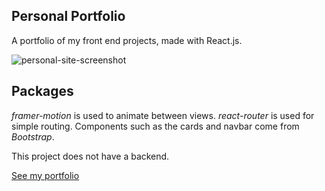 ## Personal Portfolio

A portfolio of my front end projects, made with React.js.

![personal-site-screenshot](https://user-images.githubusercontent.com/57681651/98576361-5590ad00-22b2-11eb-8bd7-98f41013a287.jpg)

## Packages

*framer-motion* is used to animate between views. *react-router* is used for simple routing. Components such as the cards and navbar come from *Bootstrap*.

This project does not have a backend.

[See my portfolio](https://master.d11sobnc278z7p.amplifyapp.com/)

